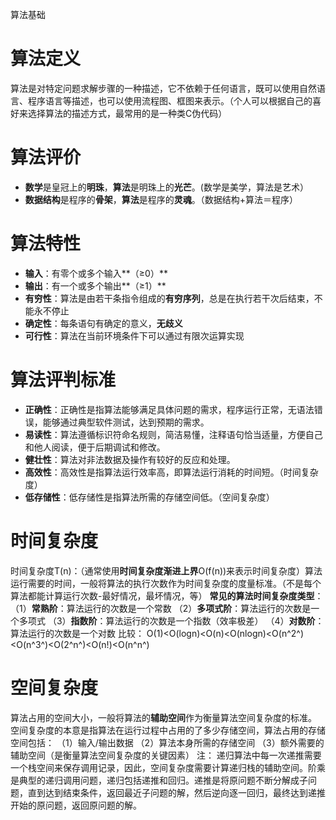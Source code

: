 算法基础



# 算法定义

​		算法是对特定问题求解步骤的一种描述，它不依赖于任何语言，既可以使用自然语言、程序语言等描述，也可以使用流程图、框图来表示。（个人可以根据自己的喜好来选择算法的描述方式，最常用的是一种类C伪代码）



# 算法评价

- **数学**是皇冠上的**明珠**，**算法**是明珠上的**光芒**。(数学是美学，算法是艺术）
- **数据结构**是程序的**骨架**，**算法**是程序的**灵魂**。（数据结构+算法＝程序）



# 算法特性

- **输入**：有零个或多个输入**（≥0）**
- **输出**：有一个或多个输出**（≥1）**
- **有穷性**：算法是由若干条指令组成的**有穷序列**，总是在执行若干次后结束，不能永不停止
- **确定性**：每条语句有确定的意义，**无歧义**
- **可行性**：算法在当前环境条件下可以通过有限次运算实现



# 算法评判标准

- **正确性**：正确性是指算法能够满足具体问题的需求，程序运行正常，无语法错误，能够通过典型软件测试，达到预期的需求。
- **易读性**：算法遵循标识符命名规则，简洁易懂，注释语句恰当适量，方便自己和他人阅读，便于后期调试和修改。
- **健壮性**：算法对非法数据及操作有较好的反应和处理。
- **高效性**：高效性是指算法运行效率高，即算法运行消耗的时间短。（时间复杂度）
- **低存储性**：低存储性是指算法所需的存储空间低。（空间复杂度）



# 时间复杂度

​		时间复杂度T(n)：（通常使用**时间复杂度渐进上界**O(f(n))来表示时间复杂度）
​		算法运行需要的时间，一般将算法的执行次数作为时间复杂度的度量标准。（不是每个算法都能计算运行次数-最好情况，最坏情况，等）
**常见的算法时间复杂度类型**：
（1）**常熟阶**：算法运行的次数是一个常数
（2）**多项式阶**：算法运行的次数是一个多项式
（3）**指数阶**：算法运行的次数是一个指数（效率极差）
（4）**对数阶**：算法运行的次数是一个对数
比较：
O(1)<O(logn)<O(n)<O(nlogn)<O(n^2^)<O(n^3^)<O(2^n^)<O(n!)<O(n^n^)



# 空间复杂度

​		算法占用的空间大小，一般将算法的**辅助空间**作为衡量算法空间复杂度的标准。
空间复杂度的本意是指算法在运行过程中占用的了多少存储空间，算法占用的存储空间包括：
（1）输入/输出数据
（2）算法本身所需的存储空间
（3）额外需要的辅助空间（是衡量算法空间复杂度的关键因素）
注：
​		递归算法中每一次递推需要一个栈空间来保存调用记录，因此，空间复杂度需要计算递归栈的辅助空间。
​		阶乘是典型的递归调用问题，递归包括递推和回归。递推是将原问题不断分解成子问题，直到达到结束条件，返回最近子问题的解，然后逆向逐一回归，最终达到递推开始的原问题，返回原问题的解。